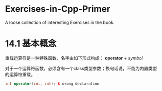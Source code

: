 # Exercises-in-Cpp-Primer
A loose collection of interesting Exercises in the book.

# 14.1 基本概念
重载运算符是一种特殊函数，名字由如下形式构成： **operator** + *symbol*

对于一个运算符函数，必须含有一个class类型参数；换句话说，不能为内置类型的运算符重载。
```cpp
int operator(int, int); $ wrong declaration
```